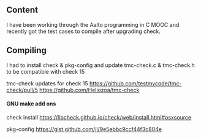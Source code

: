 
## Content

I have been working through the Aalto programming in C MOOC and recently got the test cases to compile after upgrading check. 

## Compiling

I had to install check & pkg-config and update tmc-check.c & tmc-check.h to be compatible with check 15

tmc-check updates for check 15
https://github.com/testmycode/tmc-check/pull/5
https://github.com/Heliozoa/tmc-check

#### GNU make add ons

check install
https://libcheck.github.io/check/web/install.html#osxsource

pkg-config 
https://gist.github.com/jl/9e5ebbc9ccf44f3c804e
